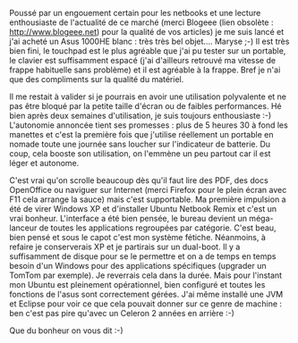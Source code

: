 <!-- title: Mobilité quand tu nous tiens -->
<!-- category: Mobilité -->

Poussé par un engouement certain pour les netbooks et une lecture enthousiaste
de l'actualité de ce marché (merci Blogeee (lien obsolète : http://www.blogeee.net) pour la
qualité de vos articles) je me suis lancé et j'ai acheté un Asus 1000HE blanc :
 très très bel objet.... Maryse ;-) <!-- more --> Il est très bien fini, le touchpad est
le plus agréable que j'ai pu tester sur un portable, le clavier est
suffisamment espacé (j'ai d'ailleurs retrouvé ma vitesse de frappe habituelle
sans problème) et il est agréable à la frappe. Bref je n'ai que des
compliments sur la qualité du matériel.

Il me restait à valider si je pourrais en avoir une utilisation polyvalente et
ne pas être bloqué par la petite taille d'écran ou de faibles performances.
Hé bien après deux semaines d'utilisation, je suis toujours enthousiaste :-)
L'autonomie annoncée tient ses promesses : plus de 5 heures 30 à fond les
manettes et c'est la première fois que j'utilise réellement un portable en
nomade toute une journée sans loucher sur l'indicateur de batterie. Du coup,
cela booste son utilisation, on l'emmène un peu partout car il est léger et
autonome.

C'est vrai qu'on scrolle beaucoup dès qu'il faut lire des PDF, des docs
OpenOffice ou naviguer sur Internet (merci Firefox pour le plein écran avec F11
cela arrange la sauce) mais c'est supportable. Ma première impulsion a été de
virer Windows XP et d'installer Ubuntu Netbook Remix et c'est un vrai bonheur.
L'interface a été bien pensée, le bureau devient un méga-lanceur de toutes
les applications regroupées par catégorie. C'est beau, bien pensé et sous le
capot c'est mon système fétiche. Néanmoins, à refaire je conserverais XP et
je partirais sur un dual-boot. Il y a suffisamment de disque pour se le
permettre et on a de temps en temps besoin d'un Windows pour des applications
spécifiques (upgrader un TomTom par exemple). Je reverrais cela dans la durée.
Mais pour l'instant mon Ubuntu est pleinement opérationnel, bien configuré et
toutes les fonctions de l'asus sont correctement gérées. J'ai même installé
une JVM et Eclipse pour voir ce que cela pouvait donner sur ce genre de machine :
 ben c'est pas pire qu'avec un Celeron 2 années en arrière :-)

Que du bonheur on vous dit :-)